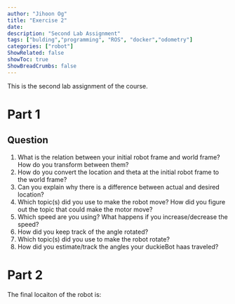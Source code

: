```yaml
---
author: "Jihoon Og"
title: "Exercise 2"
date: 
description: "Second Lab Assignment"
tags: ["bulding","programming", "ROS", "docker","odometry"]
categories: ["robot"]
ShowRelated: false
showToc: true
ShowBreadCrumbs: false
---
```

This is the second lab assignment of the course.

# Part 1


## Question

1. What is the relation between your initial robot frame and world frame? How do you transform between them?
2. How do you convert the location and theta at the initial robot frame to the world frame?
3. Can you explain why there is a difference between actual and desired location?
4. Which topic(s) did you use to make the robot move? How did you figure out the topic that could make the motor move?
5. Which speed are you using? What happens if you increase/decrease the speed?
6. How did you keep track of the angle rotated?
7. Which topic(s) did you use to make the robot rotate?
8. How did you estimate/track the angles your duckieBot haas traveled?

# Part 2

The final locaiton of the robot is: 